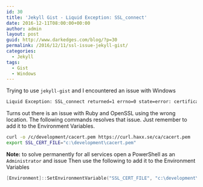 ```yaml
---
id: 30
title: 'Jekyll Gist - Liquid Exception: SSL_connect'
date: 2016-12-11T08:00:00+00:00
author: admin
layout: post
guid: http://www.darkedges.com/blog/?p=30
permalink: /2016/12/11/ssl-issue-jekyll-gist/
categories:
  - Jekyll
tags:
  - Gist
  - Windows
---
```


Trying to use `jekyll-gist` and I encountered an issue with Windows

```bash
Liquid Exception: SSL_connect returned=1 errno=0 state=error: certificate verify failed in C:/development/github/darkedges.github.io/_posts/2016-12-11-google-functions-emulator.md
```

<!-- more -->

Turns out there is an issue with Ruby and OpenSSL using the wrong location.
The following commands resolves that issue. Just remember to add it to the Environment Variables.

```bash
curl -o /c/development/cacert.pem https://curl.haxx.se/ca/cacert.pem
export SSL_CERT_FILE="c:\development\cacert.pem"
```

__**Note:**__ to solve permanently for all services open a PowerShell as an `Administrator` and issue
Then use the following to add it to the Environment Variables

```PowerShell
[Environment]::SetEnvironmentVariable("SSL_CERT_FILE", "c:\development\cacert.pem", "Machine")
```